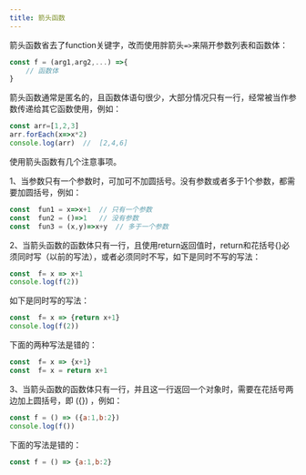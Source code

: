 ```yaml
---
title: 箭头函数
---
```



箭头函数省去了function关键字，改而使用胖箭头`=>`来隔开参数列表和函数体：

```js
const f = (arg1,arg2,...) =>{ 
    // 函数体
}
```

箭头函数通常是匿名的，且函数体语句很少，大部分情况只有一行，经常被当作参数传递给其它函数使用，例如：

```js
const arr=[1,2,3]
arr.forEach(x=>x*2)
console.log(arr)  //  [2,4,6]
```

使用箭头函数有几个注意事项。

1、当参数只有一个参数时，可加可不加圆括号。没有参数或者多于1个参数，都需要加圆括号，例如：

```js
const  fun1 = x=>x+1  // 只有一个参数
const  fun2 = ()=>1   // 没有参数
const  fun3 = (x,y)=>x+y  // 多于一个参数
```

2、当箭头函数的函数体只有一行，且使用return返回值时，return和花括号{}必须同时写（以前的写法），或者必须同时不写，如下是同时不写的写法：

```js
const  f= x => x+1
console.log(f(2))
```

如下是同时写的写法：

```js
const  f= x => {return x+1}
console.log(f(2))
```

下面的两种写法是错的：

```js
const  f= x => {x+1}
const  f= x = return x+1 
```

3、当箭头函数的函数体只有一行，并且这一行返回一个对象时，需要在花括号两边加上圆括号，即 ({}) ，例如：

```js
const f = () => ({a:1,b:2})
console.log(f()) 
```

下面的写法是错的：

```js
const f = () => {a:1,b:2}
```

